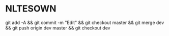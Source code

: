 # NLTESOWN

git add -A && git commit -m "Edit" && git checkout master && git merge dev && git push origin dev master && git checkout dev

